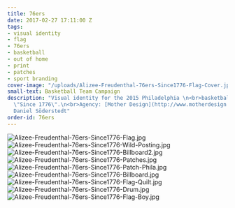 ```yaml
---
title: 76ers
date: 2017-02-27 17:11:00 Z
tags:
- visual identity
- flag
- 76ers
- basketball
- out of home
- print
- patches
- sport branding
cover-image: "/uploads/Alizee-Freudenthal-76ers-Since1776-Flag-Cover.jpg"
small-text: Basketball Team Campaign
description: "Visual identity for the 2015 Philadelphia \n<br>basketball team’s campaign,
  \"Since 1776\".\n<br>Agency: [Mother Design](http://www.motherdesign.com).\n<br>Photography:
  Daniel Söderstedt"
order-id: 76ers
---
```


![Alizee-Freudenthal-76ers-Since1776-Flag.jpg](/uploads/Alizee-Freudenthal-76ers-Since1776-Flag.jpg)![Alizee-Freudenthal-76ers-Since1776-Wild-Posting.jpg](/uploads/Alizee-Freudenthal-76ers-Since1776-Wild-Posting.jpg)![Alizee-Freudenthal-76ers-Since1776-Billboard2.jpg](/uploads/Alizee-Freudenthal-76ers-Since1776-Billboard2.jpg)![Alizee-Freudenthal-76ers-Since1776-Patches.jpg](/uploads/Alizee-Freudenthal-76ers-Since1776-Patches.jpg)![Alizee-Freudenthal-76ers-Since1776-Patch-Phila.jpg](/uploads/Alizee-Freudenthal-76ers-Since1776-Patch-Phila.jpg)![Alizee-Freudenthal-76ers-Since1776-Billboard.jpg](/uploads/Alizee-Freudenthal-76ers-Since1776-Billboard.jpg)![Alizee-Freudenthal-76ers-Since1776-Flag-Quilt.jpg](/uploads/Alizee-Freudenthal-76ers-Since1776-Flag-Quilt.jpg)![Alizee-Freudenthal-76ers-Since1776-Drum.jpg](/uploads/Alizee-Freudenthal-76ers-Since1776-Drum.jpg)![Alizee-Freudenthal-76ers-Since1776-Flag-Boy.jpg](/uploads/Alizee-Freudenthal-76ers-Since1776-Flag-Boy.jpg)